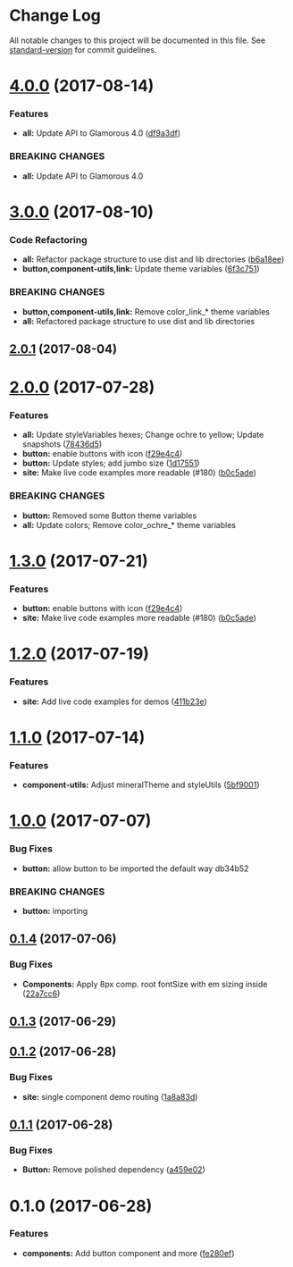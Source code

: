 # Change Log

All notable changes to this project will be documented in this file.
See [standard-version](https://github.com/conventional-changelog/standard-version) for commit guidelines.

<a name="4.0.0"></a>
# [4.0.0](https://github.com/mineral-ui/mineral-ui/compare/@mineral-ui/button@3.0.0...@mineral-ui/button@4.0.0) (2017-08-14)


### Features

* **all:** Update API to Glamorous 4.0 ([df9a3df](https://github.com/mineral-ui/mineral-ui/commit/df9a3df))


### BREAKING CHANGES

* **all:** Update API to Glamorous 4.0




<a name="3.0.0"></a>
# [3.0.0](https://github.com/mineral-ui/mineral-ui/compare/@mineral-ui/button@2.0.1...@mineral-ui/button@3.0.0) (2017-08-10)


### Code Refactoring

* **all:** Refactor package structure to use dist and lib directories ([b6a18ee](https://github.com/mineral-ui/mineral-ui/commit/b6a18ee))
* **button,component-utils,link:** Update theme variables ([6f3c751](https://github.com/mineral-ui/mineral-ui/commit/6f3c751))


### BREAKING CHANGES

* **button,component-utils,link:** Remove color_link_* theme variables
* **all:** Refactored package structure to use dist and lib
directories




<a name="2.0.1"></a>
## [2.0.1](https://github.com/mineral-ui/mineral-ui/compare/@mineral-ui/button@2.0.0...@mineral-ui/button@2.0.1) (2017-08-04)




<a name="2.0.0"></a>
# [2.0.0](https://github.com/mineral-ui/mineral-ui/compare/@mineral-ui/button@1.2.0...@mineral-ui/button@2.0.0) (2017-07-28)


### Features

* **all:** Update styleVariables hexes; Change ochre to yellow; Update snapshots ([78436d5](https://github.com/mineral-ui/mineral-ui/commit/78436d5))
* **button:** enable buttons with icon ([f29e4c4](https://github.com/mineral-ui/mineral-ui/commit/f29e4c4))
* **button:** Update styles; add jumbo size ([1d17551](https://github.com/mineral-ui/mineral-ui/commit/1d17551))
* **site:** Make live code examples more readable (#180) ([b0c5ade](https://github.com/mineral-ui/mineral-ui/commit/b0c5ade))


### BREAKING CHANGES

* **button:** Removed some Button theme variables
* **all:** Update colors; Remove color_ochre_* theme variables




<a name="1.3.0"></a>
# [1.3.0](https://github.com/mineral-ui/mineral-ui/compare/@mineral-ui/button@1.2.0...@mineral-ui/button@1.3.0) (2017-07-21)


### Features

* **button:** enable buttons with icon ([f29e4c4](https://github.com/mineral-ui/mineral-ui/commit/f29e4c4))
* **site:** Make live code examples more readable (#180) ([b0c5ade](https://github.com/mineral-ui/mineral-ui/commit/b0c5ade))




<a name="1.2.0"></a>
# [1.2.0](https://github.com/mineral-ui/mineral-ui/compare/@mineral-ui/button@1.1.0...@mineral-ui/button@1.2.0) (2017-07-19)


### Features

* **site:** Add live code examples for demos ([411b23e](https://github.com/mineral-ui/mineral-ui/commit/411b23e))




<a name="1.1.0"></a>
# [1.1.0](https://github.com/mineral-ui/mineral-ui/compare/@mineral-ui/button@1.0.0...@mineral-ui/button@1.1.0) (2017-07-14)


### Features

* **component-utils:** Adjust mineralTheme and styleUtils ([5bf9001](https://github.com/mineral-ui/mineral-ui/commit/5bf9001))




<a name="1.0.0"></a>
# [1.0.0](/compare/@mineral-ui/button@0.1.4...@mineral-ui/button@1.0.0) (2017-07-07)


### Bug Fixes

* **button:** allow button to be imported the default way db34b52


### BREAKING CHANGES

* **button:** importing




<a name="0.1.4"></a>
## [0.1.4](https://github.com/mineral-ui/mineral-ui/compare/@mineral-ui/button@0.1.3...@mineral-ui/button@0.1.4) (2017-07-06)


### Bug Fixes

* **Components:** Apply 8px comp. root fontSize with em sizing inside ([22a7cc6](https://github.com/mineral-ui/mineral-ui/commit/22a7cc6))




<a name="0.1.3"></a>
## [0.1.3](https://github.com/mineral-ui/mineral-ui/compare/@mineral-ui/button@0.1.2...@mineral-ui/button@0.1.3) (2017-06-29)




<a name="0.1.2"></a>
## [0.1.2](https://github.com/mineral-ui/mineral-ui/compare/@mineral-ui/button@0.1.1...@mineral-ui/button@0.1.2) (2017-06-28)


### Bug Fixes

* **site:** single component demo routing ([1a8a83d](https://github.com/mineral-ui/mineral-ui/commit/1a8a83d))




<a name="0.1.1"></a>
## [0.1.1](https://github.com/mineral-ui/mineral-ui/compare/@mineral-ui/button@0.1.0...@mineral-ui/button@0.1.1) (2017-06-28)


### Bug Fixes

* **Button:** Remove polished dependency ([a459e02](https://github.com/mineral-ui/mineral-ui/commit/a459e02))




<a name="0.1.0"></a>
# 0.1.0 (2017-06-28)


### Features

* **components:** Add button component and more ([fe280ef](https://github.com/mineral-ui/mineral-ui/commit/fe280ef))

